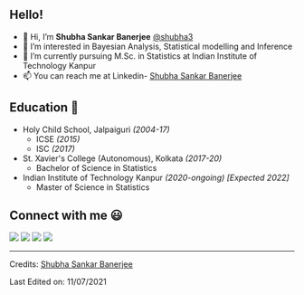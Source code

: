## Hello!
- 👋 Hi, I’m **Shubha Sankar Banerjee** [@shubha3](https://github.com/shubha3)
- 👀 I’m interested in Bayesian Analysis, Statistical modelling and Inference
- 🌱 I’m currently pursuing M.Sc. in Statistics at Indian Institute of Technology Kanpur
- 📫 You can reach me at Linkedin- [Shubha Sankar Banerjee](www.linkedin.com/in/ssbanerjee461)

## Education 📖
- Holy Child School, Jalpaiguri *(2004-17)*
  - ICSE *(2015)*
  - ISC *(2017)*
- St. Xavier's College (Autonomous), Kolkata *(2017-20)*
  - Bachelor of Science in Statistics
- Indian Institute of Technology Kanpur *(2020-ongoing) [Expected 2022]*
  - Master of Science in Statistics

## Connect with me :smiley:

<p>
<a href="https://github.com/shubha3"><img src="https://img.shields.io/badge/-Shubha_Sankar_Banerjee-black?logo=github&style=flat-square"/></a>
<a href="https://www.linkedin.com/in/ssbanerjee461/"><img src="https://img.shields.io/badge/-Shubha_Sankar_Banerjee-blue?logo=linkedin&style=flat-square"></a>
<a href="mailto:shubha.stats@gmail.com"><img src="https://img.shields.io/badge/-shubha.stats@gmail.com-black?logo=gmail&style=flat-square"/></a>
<a href="https://twitter.com/ssbanerjee461"><img src="https://img.shields.io/badge/-@ssbanerjee461-blue?logo=twitter&style=flat-square"/></a>
</p>

-----
Credits: [Shubha Sankar Banerjee](https://github.com/shubha3)

Last Edited on: 11/07/2021
<!---
shubha3/shubha3 is a ✨ special ✨ repository because its `README.md` (this file) appears on your GitHub profile.
You can click the Preview link to take a look at your changes.
--->
